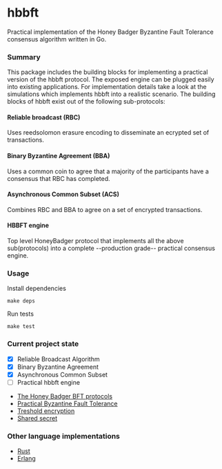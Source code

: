 # hbbft
Practical implementation of the Honey Badger Byzantine Fault Tolerance consensus algorithm written in Go.

### Summary
This package includes the building blocks for implementing a practical version of the hbbft protocol. The exposed engine can be plugged easily into existing applications. For implementation details take a look at the simulations which implements hbbft into a realistic scenario. The building blocks of hbbft exist out of the following sub-protocols: 

#### Reliable broadcast (RBC)
Uses reedsolomon erasure encoding to disseminate an ecrypted set of transactions.

#### Binary Byzantine Agreement (BBA)
Uses a common coin to agree that a majority of the participants have a consensus that RBC has completed. 

#### Asynchronous Common Subset (ACS)
Combines RBC and BBA to agree on a set of encrypted transactions.

#### HBBFT engine 
Top level HoneyBadger protocol that implements all the above sub(protocols) into a complete --production grade-- practical consensus engine. 

### Usage
Install dependencies
```
make deps
```

Run tests
```
make test
```

### Current project state
- [x] Reliable Broadcast Algorithm
- [x] Binary Byzantine Agreement
- [x] Asynchronous Common Subset 
- [ ] Practical hbbft engine

- [The Honey Badger BFT protocols](https://eprint.iacr.org/2016/199.pdf)
- [Practical Byzantine Fault Tolerance](http://pmg.csail.mit.edu/papers/osdi99.pdf)
- [Treshold encryption](https://en.wikipedia.org/wiki/Threshold_cryptosystem)
- [Shared secret](https://en.wikipedia.org/wiki/Shared_secret)

### Other language implementations
- [Rust](https://github.com/poanetwork/hbbft)
- [Erlang](https://github.com/helium/erlang-hbbft)
